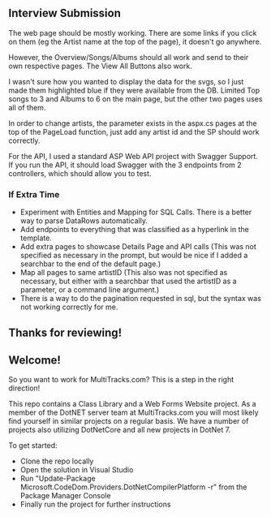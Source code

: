 ## Interview Submission

The web page should be mostly working. There are some links if you click on them (eg the Artist name at the top of the page), it doesn't go anywhere.

However, the Overview/Songs/Albums should all work and send to their own respective pages.
The View All Buttons also work.

I wasn't sure how you wanted to display the data for the svgs, so I just made them highlighted blue if they were available from the DB.
Limited Top songs to 3 and Albums to 6 on the main page, but the other two pages uses all of them.

In order to change artists, the parameter exists in the aspx.cs pages at the top of the PageLoad function, just add any artist id and the SP should work correctly.

For the API, I used a standard ASP Web API project with Swagger Support. If you run the API, it should load Swagger with the 3 endpoints from 2 controllers, which should allow you to test.

### If Extra Time
- Experiment with Entities and Mapping for SQL Calls. There is a better way to parse DataRows automatically.
- Add endpoints to everything that was classified as a hyperlink in the template.
- Add extra pages to showcase Details Page and API calls (This was not specified as necessary in the prompt, but would be nice if I added a searchbar to the end of the default page.)
- Map all pages to same artistID (This also was not specified as necessary, but either with a searchbar that used the artistID as a parameter, or a command line argument.)
- There is a way to do the pagination requested in sql, but the syntax was not working correctly for me.


Thanks for reviewing!
--------------------------------------------------------------------------------------------------------------------------
## Welcome!

So you want to work for MultiTracks.com? This is a step in the right direction!


This repo contains a Class Library and a Web Forms Website project. As a member of the DotNET server team at MultiTracks.com you will most likely find yourself in similar projects on a regular basis. We have a number of projects also utilizing DotNetCore and all new projects in DotNet 7.


To get started:

- Clone the repo locally	
- Open the solution in Visual Studio	
- Run "Update-Package Microsoft.CodeDom.Providers.DotNetCompilerPlatform -r" from the Package Manager Console	
- Finally run the project for further instructions
